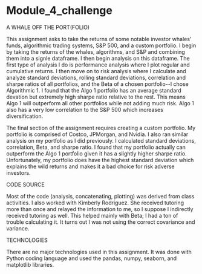 # Module_4_challenge

A WHALE OFF THE PORT(FOLIO)

This assignment asks to take the returns of some notable investor whales' funds, algorithmic trading systems, S&P 500, and a custom portfolio. I begin by taking the returns of the whales, algorithms, and S&P and combining them into a signle dataframe. I then begin analysis on this dataframe. The first type of analysis I do is performance analysis where I plot regular and cumulative returns. I then move on to risk analysis where I calculate and analyze standard deviations, rolling standard deviations, correlation and sharpe ratios of all portfolios, and the Beta of a chosen portfolio--I chose Algorithmic 1. I found that the Algo 1 portfolio has an average standard devation but extremely high sharpe ratio relative to the rest. This means Algo 1 will outperform all other portfolios while not adding much risk. Algo 1 also has a very low correlation to the S&P 500 which increases diversification. 

The final section of the assignment requires creating a custom portfolio. My portfolio is comprised of Costco, JPMorgan, and Nvidia. I also ran similar analysis on my portfolio as I did previously. I calculated standard deviations, correlation, Beta, and sharpe ratio. I found that my portfolio actually can outperform the Algo 1 portfolio given it has a slightly higher sharpe ratio. Unfortunately, my portfolio does have the highest standard deviation which explains the wild returns and makes it a bad choice for risk adverse investors. 


CODE SOURCE

Most of the code (analysis, concatenating, plotting) was derived from class activities. I also worked with Kimberly Rodriguez. She received tutoring more than once and relayed the information to me, so I suppose I indirectly received tutoring as well. This helped mainly with Beta; I had a ton of trouble calculating it. It turns out I was not using the correct covariance and variance. 


TECHNOLOGIES

There are no major technologies used in this assignment. It was done with Python coding language and used the pandas, numpy, seaborn, and matplotlib libraries. 